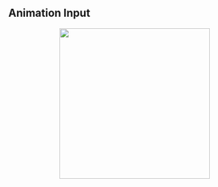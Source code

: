 ## Animation Input 
<p align="center">
<img src="https://user-images.githubusercontent.com/53092493/130098986-fcac106d-32ce-42e9-950c-0886689a0d88.gif" width="300px">
</p>
